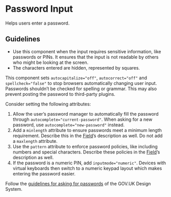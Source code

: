 <!-- @license CC0-1.0 -->

# Password Input

Helps users enter a password.

## Guidelines

- Use this component when the input requires sensitive information, like passwords or PINs.
  It ensures that the input is not readable by others who might be looking at the screen.
- The characters entered are hidden, represented by squares.

This component sets `autocapitalize="off"`, `autocorrect="off"` and `spellcheck="false"` to stop browsers automatically changing user input.
Passwords shouldn’t be checked for spelling or grammar.
This may also prevent posting the password to third-party plugins.

Consider setting the following attributes:

1. Allow the user’s password manager to automatically fill the password through `autocomplete="current-password"`.
   When asking for a new password, use `autocomplete="new-password"` instead.
2. Add a `minlength` attribute to ensure passwords meet a minimum length requirement.
   Describe this in the [Field](/docs/components-forms-field--docs)’s description as well.
   Do not add a `maxlength` attribute.
3. Use the `pattern` attribute to enforce password policies, like including numbers and special characters.
   Describe these policies in the [Field](/docs/components-forms-field--docs)’s description as well.
4. If the password is a numeric PIN, add `inputmode="numeric"`.
   Devices with virtual keyboards then switch to a numeric keypad layout which makes entering the password easier.

Follow the [guidelines for asking for passwords](https://design-system.service.gov.uk/patterns/passwords/) of the GOV.UK Design System.
